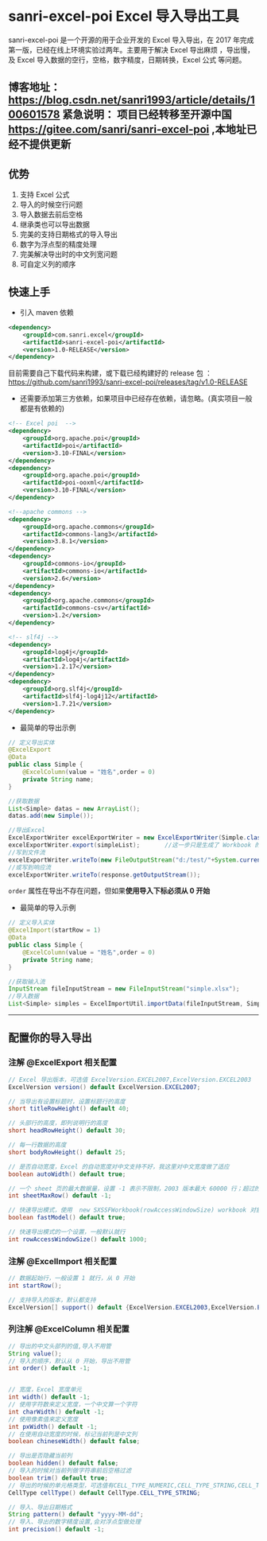 # sanri-excel-poi Excel 导入导出工具

sanri-excel-poi 是一个开源的用于企业开发的 Excel 导入导出，在 2017 年完成第一版，已经在线上环境实验过两年。主要用于解决 Excel 导出麻烦 ，导出慢，及 Excel 导入数据的空行，空格，数字精度，日期转换，Excel 公式 等问题。

博客地址：https://blog.csdn.net/sanri1993/article/details/100601578
**紧急说明：** 项目已经转移至开源中国 https://gitee.com/sanri/sanri-excel-poi ,本地址已经不提供更新
-----

## 优势

1. 支持 Excel 公式 
2. 导入的时候空行问题
3. 导入数据去前后空格
4. 继承类也可以导出数据
5. 完美的支持日期格式的导入导出
6. 数字为浮点型的精度处理
7. 完美解决导出时的中文列宽问题
8. 可自定义列的顺序

## 快速上手

* 引入 maven 依赖

```xml
<dependency>
    <groupId>com.sanri.excel</groupId>
    <artifactId>sanri-excel-poi</artifactId>
    <version>1.0-RELEASE</version>
</dependency>
```

目前需要自己下载代码来构建，或下载已经构建好的 release 包 ：
https://github.com/sanri1993/sanri-excel-poi/releases/tag/v1.0-RELEASE

* 还需要添加第三方依赖，如果项目中已经存在依赖，请忽略。(真实项目一般都是有依赖的)

```xml
<!-- Excel poi  -->
<dependency>
    <groupId>org.apache.poi</groupId>
    <artifactId>poi</artifactId>
    <version>3.10-FINAL</version>
</dependency>
<dependency>
    <groupId>org.apache.poi</groupId>
    <artifactId>poi-ooxml</artifactId>
    <version>3.10-FINAL</version>
</dependency>

<!--apache commons -->
<dependency>
    <groupId>org.apache.commons</groupId>
    <artifactId>commons-lang3</artifactId>
    <version>3.8.1</version>
</dependency>
<dependency>
    <groupId>commons-io</groupId>
    <artifactId>commons-io</artifactId>
    <version>2.6</version>
</dependency>
<dependency>
    <groupId>org.apache.commons</groupId>
    <artifactId>commons-csv</artifactId>
    <version>1.2</version>
</dependency>

<!-- slf4j -->
<dependency>
    <groupId>log4j</groupId>
    <artifactId>log4j</artifactId>
    <version>1.2.17</version>
</dependency>
<dependency>
    <groupId>org.slf4j</groupId>
    <artifactId>slf4j-log4j12</artifactId>
    <version>1.7.21</version>
</dependency>
```

* 最简单的导出示例

```java
// 定义导出实体
@ExcelExport
@Data
public class Simple {
    @ExcelColumn(value = "姓名",order = 0)
    private String name;
}

//获取数据
List<Simple> datas = new ArrayList();
datas.add(new Simple());

//导出Excel 
ExcelExportWriter excelExportWriter = new ExcelExportWriter(Simple.class);
excelExportWriter.export(simpleList);		//这一步只是生成了 Workbook 的数据，还需要用户来决定输出到哪
//写到文件流
excelExportWriter.writeTo(new FileOutputStream("d:/test/"+System.currentTimeMillis()+".xlsx"));
//或写到响应流
excelExportWriter.writeTo(response.getOutputStream());
```

 `order` 属性在导出不存在问题，但如果**使用导入下标必须从 0 开始**



* 最简单的导入示例

```java
// 定义导入实体
@ExcelImport(startRow = 1)
@Data
public class Simple {
    @ExcelColumn(value = "姓名",order = 0)
    private String name;
}

//获取输入流
InputStream fileInputStream = new FileInputStream("simple.xlsx");
//导入数据
List<Simple> simples = ExcelImportUtil.importData(fileInputStream, Simple.class);
```

-----

## 配置你的导入导出

### 注解 @ExcelExport 相关配置

```java
// Excel 导出版本，可选值 ExcelVersion.EXCEL2007,ExcelVersion.EXCEL2003
ExcelVersion version() default ExcelVersion.EXCEL2007;

// 当导出有设置标题时，设置标题行的高度
short titleRowHeight() default 40;

// 头部行的高度，即列说明行的高度 
short headRowHeight() default 30;

// 每一行数据的高度
short bodyRowHeight() default 25;

// 是否自动宽度，Excel 的自动宽度对中文支持不好，我这里对中文宽度做了适应
boolean autoWidth() default true;

// 一个 sheet 页的最大数据量，设置 -1 表示不限制，2003 版本最大 60000 行；超过的行数会另起 sheet 页
int sheetMaxRow() default -1;

// 快速导出模式，使用  new SXSSFWorkbook(rowAccessWindowSize) workbook 对象 
boolean fastModel() default true;

// 快速导出模式的一个设置，一般默认就行
int rowAccessWindowSize() default 1000;

```

### 注解 @ExcelImport 相关配置

```java
// 数据起始行，一般设置 1 就行，从 0 开始
int startRow();

// 支持导入的版本，默认都支持
ExcelVersion[] support() default {ExcelVersion.EXCEL2003,ExcelVersion.EXCEL2007};
```



### 列注解 @ExcelColumn 相关配置

```java
// 导出的中文头部列的值,导入不用管
String value();
// 导入的顺序，默认从 0 开始，导出不用管
int order() default -1;


// 宽度，Excel 宽度单元
int width() default -1;
// 使用字符数来定义宽度，一个中文算一个字符
int charWidth() default -1;
// 使用像素值来定义宽度
int pxWidth() default -1;
// 在使用自动宽度的时候，标记当前列是中文列
boolean chineseWidth() default false;

// 导出是否隐藏当前列
boolean hidden() default false;
// 导入的时候对当前列做字符串前后空格过滤 
boolean trim() default true;
// 导出的时候的单元格类型，可选值有CELL_TYPE_NUMERIC,CELL_TYPE_STRING,CELL_TYPE_BLANK,CELL_TYPE_BOOLEAN
CellType cellType() default CellType.CELL_TYPE_STRING;

// 导入、导出日期格式
String pattern() default "yyyy-MM-dd";
// 导入、导出的数字精度设置,会对浮点型做处理
int precision() default -1;
```
